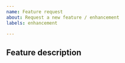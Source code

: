 ```yaml
---
name: Feature request
about: Request a new feature / enhancement
labels: enhancement

---
```


## Feature description
